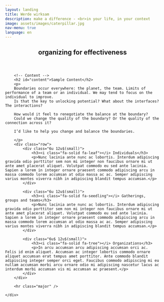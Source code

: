 ```yaml
---
layout: landing
title: Werde wirksam
description: make a difference - <br>in your life, in your context
image: assets/images/caterpillar.jpg
nav-menu: true
language: en
---
```



<!-- Main -->
<div id="main" class="alt">

<!-- One -->
<section id="one">
	<div class="inner">
		<header class="major">
			<h1>organizing for effectiveness</h1>
		</header>

		<!-- Content -->
		<h2 id="content">Sample Content</h2>
		<p>
		Boundaries occur everywhere: the planet, the team. Limits of performance of a team or an individual. We may tend to focus on the individual to improve. 
		Is that the key to unlocking potential? What about the interfaces? The interactions? 

		How would it feel to renegotiate the balance at the boundary? 
		Could we change the quality of the boundary? Or the quality of the connection across it?

		I’d like to help you change and balance the boundaries.

		</p>
		<div class="row">
			<div class="6u 12u$(small)">
				<h3><i class="fa-solid fa-leaf"></i> Individuals</h3>
				<p>Nunc lacinia ante nunc ac lobortis. Interdum adipiscing gravida odio porttitor sem non mi integer non faucibus ornare mi ut ante amet placerat aliquet. Volutpat commodo eu sed ante lacinia. Sapien a lorem in integer ornare praesent commodo adipiscing arcu in massa commodo lorem accumsan at odio massa ac ac. Semper adipiscing varius montes viverra nibh in adipiscing blandit tempus accumsan.</p>
			</div>

			<div class="6u 12u$(small)">
				<h3><i class="fa-solid fa-seedling"></i> Gatherings, groups and teams</h3>
				<p>Nunc lacinia ante nunc ac lobortis. Interdum adipiscing gravida odio porttitor sem non mi integer non faucibus ornare mi ut ante amet placerat aliquet. Volutpat commodo eu sed ante lacinia. Sapien a lorem in integer ornare praesent commodo adipiscing arcu in massa commodo lorem accumsan at odio massa ac ac. Semper adipiscing varius montes viverra nibh in adipiscing blandit tempus accumsan.</p>
			</div>
			
			<div class="6u$ 12u$(small)">
				<h3><i class="fa-solid fa-tree"></i> Organizations</h3>
				<p>In arcu accumsan arcu adipiscing accumsan orci ac. Felis id enim aliquet. Accumsan ac integer lobortis commodo ornare aliquet accumsan erat tempus amet porttitor. Ante commodo blandit adipiscing integer semper orci eget. Faucibus commodo adipiscing mi eu nullam accumsan morbi arcu ornare odio mi adipiscing nascetur lacus ac interdum morbi accumsan vis mi accumsan ac praesent.</p>
			</div>
		</div>

		<hr class="major" />

	</div>
</section>

</div>
